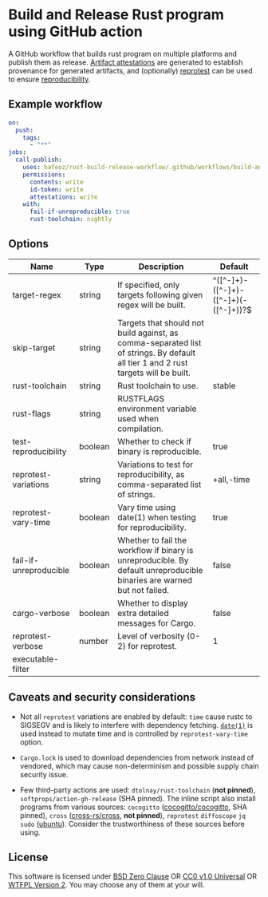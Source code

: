 # Build and Release Rust program using GitHub action

A GitHub workflow that builds rust program on multiple platforms and publish them as release.
[Artifact attestations](https://docs.github.com/en/actions/security-for-github-actions/using-artifact-attestations/using-artifact-attestations-to-establish-provenance-for-builds) are generated to establish provenance for generated artifacts, and (optionally) [reprotest](https://salsa.debian.org/reproducible-builds/reprotest) can be used to ensure [reproducibility](https://reproducible-builds.org/).

## Example workflow

```yaml
on:
  push:
    tags:
      - "**"
jobs:
  call-publish:
    uses: hafeoz/rust-build-release-workflow/.github/workflows/build-and-publish.yaml@master
    permissions:
      contents: write
      id-token: write
      attestations: write
    with:
      fail-if-unreproducible: true
      rust-toolchain: nightly
```

## Options

| Name                   | Type    | Description                                                                                                                                                                                                                                                   | Default                              |
|------------------------|---------|---------------------------------------------------------------------------------------------------------------------------------------------------------------------------------------------------------------------------------------------------------------|--------------------------------------|
| target-regex           | string  | If specified, only targets following given regex will be built.                                                                                                                                                                                               | ^([^-]+)-([^-]+)-([^-]+)(-([^-]+))?$ |
| skip-target            | string  | Targets that should not build against, as comma-separated list of strings. By default all tier 1 and 2 rust targets will be built.                                                                                                                            |                                      |
| rust-toolchain         | string  | Rust toolchain to use.                                                                                                                                                                                                                                        | stable                               |
| rust-flags             | string  | RUSTFLAGS environment variable used when compilation.                                                                                                                                                                                                         |                                      |
| test-reproducibility   | boolean | Whether to check if binary is reproducible.                                                                                                                                                                                                                   | true                                 |
| reprotest-variations   | string  | Variations to test for reproducibility, as comma-separated list of strings.                                                                                                                                                                                   | +all,-time                           |
| reprotest-vary-time    | boolean | Vary time using date(1) when testing for reproducibility.                                                                                                                                                                                                     | true                                 |
| fail-if-unreproducible | boolean | Whether to fail the workflow if binary is unreproducible. By default unreproducible binaries are warned but not failed.                                                                                                                                       | false                                |
| cargo-verbose          | boolean | Whether to display extra detailed messages for Cargo.                                                                                                                                                                                                         | false                                |
| reprotest-verbose      | number  | Level of verbosity (0-2) for reprotest.                                                                                                                                                                                                                       | 1                                    |
| executable-filter      |         |                                                                                                                                                                                                                                                               |                                      |

## Caveats and security considerations

- Not all `reprotest` variations are enabled by default: `time` cause rustc to SIGSEGV and is likely to interfere with dependency fetching. [`date(1)`](https://manpages.ubuntu.com/manpages/xenial/man1/date.1.html) is used instead to mutate time and is controlled by `reprotest-vary-time` option.

- `Cargo.lock` is used to download dependencies from network instead of vendored, which may cause non-determinism and possible supply chain security issue.

- Few third-party actions are used: `dtolnay/rust-toolchain` (**not pinned**), `softprops/action-gh-release` (SHA pinned). The inline script also install programs from various sources: `cocogitto` ([cocogitto/cocogitto](https://github.com/cocogitto/cocogitto), SHA pinned), `cross` ([cross-rs/cross](https://github.com/cross-rs/cross), **not pinned**), `reprotest` `diffoscope` `jq` `sudo` ([ubuntu](https://launchpad.net/ubuntu)). Consider the trustworthiness of these sources before using.

## License

This software is licensed under [BSD Zero Clause](https://spdx.org/licenses/0BSD.html) OR [CC0 v1.0 Universal](https://spdx.org/licenses/CC0-1.0.html) OR [WTFPL Version 2](https://spdx.org/licenses/WTFPL.html).
You may choose any of them at your will.
